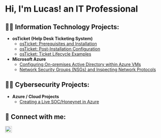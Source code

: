 <h1>Hi, I'm Lucas! an IT Professional</h1>

<h2>👨‍💻 Information Technology Projects:</h2>

- <b>osTicket (Help Desk Ticketing System)</b>
  - [osTicket: Prerequisites and Installation](https://github.com/LucasWhetsel/osticket-prereqs)
  - [osTicket: Post-Installation Configuration](https://github.com/LucasWhetsel/post-install-config)
  - [osTicket: Ticket Lifecycle Examples](https://github.com/LucasWhetsel/ticket-lifecycle)
- <b>Microsoft Azure</b>
  - [Configuring On-premises Active Directory within Azure VMs](https://github.com/LucasWhetsel/configure-ad)
  - [Network Security Groups (NSGs) and Inspecting Network Protocols](https://github.com/LucasWhetsel/azure-network-protocols)

<h2>👨‍💻 Cybersecurity Projects:</h2>

- <b>Azure / Cloud Projects</b>
  - [Creating a Live SOC/Honeynet in Azure](https://github.com/LucasWhetsel/Azure-Honeynet)
  
<h2> 🤳 Connect with me:</h2>

[<img align="left" alt="LucasWhetsel | LinkedIn" width="22px" src="https://cdn.jsdelivr.net/npm/simple-icons@v3/icons/linkedin.svg" />][linkedin]


[linkedin]: https://www.linkedin.com/in/lucaswhetsel/

<!--
**joshmadakor1/joshmadakor1** is a ✨ _special_ ✨ repository because its `README.md` (this file) appears on your GitHub profile.

Here are some ideas to get you started:

- 🔭 I’m currently working on ...
- 🌱 I’m currently learning ...
- 👯 I’m looking to collaborate on ...
- 🤔 I’m looking for help with ...
- 💬 Ask me about ...
- 📫 How to reach me: ...
- 😄 Pronouns: ...
- ⚡ Fun fact: ...
-->
